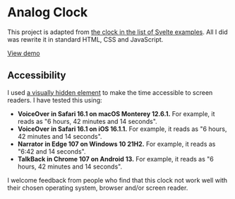 # Analog Clock

This project is adapted from [the clock in the list of Svelte examples](https://svelte.dev/examples/clock). All I did was rewrite it in standard HTML, CSS and JavaScript.

[View demo](https://kieranbarker.github.io/analog-clock/)

## Accessibility

I used [a visually hidden element](https://www.a11yproject.com/posts/how-to-hide-content/) to make the time accessible to screen readers. I have tested this using:

- <b>VoiceOver in Safari 16.1 on macOS Monterey 12.6.1.</b> For example, it reads as "6 hours, 42 minutes and 14 seconds".
- <b>VoiceOver in Safari 16.1 on iOS 16.1.1.</b> For example, it reads as "6 hours, 42 minutes and 14 seconds".
- <b>Narrator in Edge 107 on Windows 10 21H2.</b> For example, it reads as "6:42 and 14 seconds".
- <b>TalkBack in Chrome 107 on Android 13.</b> For example, it reads as "6 hours, 42 minutes and 14 seconds".

I welcome feedback from people who find that this clock not work well with their chosen operating system, browser and/or screen reader.
